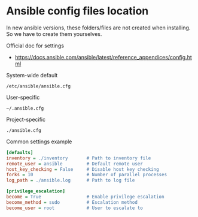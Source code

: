 # Ansible config files location

In new ansible versions, these folders/files are not created when installing. So we have to create them yourselves.

Official doc for settings
- https://docs.ansible.com/ansible/latest/reference_appendices/config.html

System-wide default
```
/etc/ansible/ansible.cfg
```

User-specific
```
~/.ansible.cfg
```

Project-specific
```
./ansible.cfg
```

Common settings example
```ini
[defaults]
inventory = ./inventory       # Path to inventory file
remote_user = ansible         # Default remote user
host_key_checking = False     # Disable host key checking
forks = 10                    # Number of parallel processes
log_path = ./ansible.log      # Path to log file

[privilege_escalation]
become = True                 # Enable privilege escalation
become_method = sudo          # Escalation method
become_user = root            # User to escalate to
```
